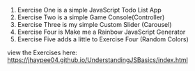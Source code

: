 1. Exercise One is a simple JavaScript Todo List App
2. Exercise Two is a simple Game Console(Controller) 
3. Exercise Three is my simple Custom Slider (Carousel)
4. Exercise Four is Make me a Rainbow JavaScript Generator
5. Exercise Five adds a little to Exercise Four (Random Colors)

view the Exercises here: 
https://jhaypee04.github.io/UnderstandingJSBasics/index.html
